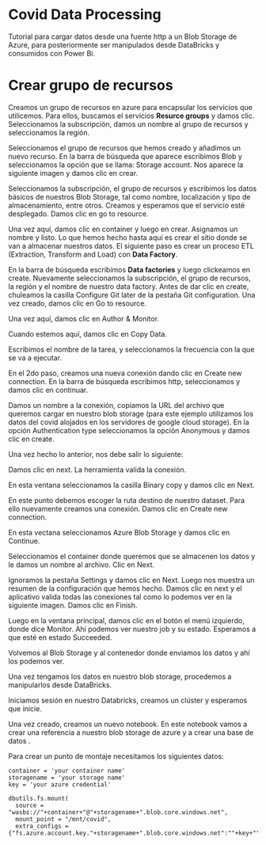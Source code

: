 # Covid Data Processing
Tutorial para cargar datos desde una fuente http a un Blob Storage de Azure, para posteriormente ser manipulados desde DataBricks y consumidos con Power Bi.

# Crear grupo de recursos
Creamos un grupo de recursos en azure para encapsular los servicios que utilicemos. Para ellos, buscamos el servicios **Resurce groups** y damos clic. 
Seleccionamos la subscripción, damos un nombre al grupo de recursos y seleccionamos la región.

Seleccionamos el grupo de recursos que hemos creado y añadimos un nuevo recurso. En la barra de búsqueda que aparece escribimos Blob y seleccionamos la opción que se llama: Storage account. Nos aparece la siguiente imagen y damos clic en crear.

Seleccionamos la subscripción, el grupo de recursos y escribimos los datos básicos de nuestros Blob Storage, tal como nombre, localización y tipo de almacenamiento, entre otros. Creamos y esperamos que el servicio esté desplegado. Damos clic en go to resource. 

Una vez aquí, damos clic en container y luego en crear. Asignamos un nombre y listo. Lo que hemos hecho hasta aquí es crear el sitio donde se van a almacenar nuestros datos. El siguiente paso es crear un proceso ETL (Extraction, Transform and Load) con **Data Factory**.


En la barra de búsqueda escribimos **Data factories** y luego clickeamos en create. Nuevamente seleccionamos la subscripción, el grupo de recursos, la región y el nombre de nuestro data factory. Antes de dar clic en create, chuleamos la casilla Configure Git later de la pestaña Git configuration. Una vez creado, damos clic en Go to resource.

Una vez aquí, damos clic en Author & Monitor. 

Cuando estemos aquí, damos clic en Copy Data.


Escribimos el nombre de la tarea, y seleccionamos la frecuencia con la que se va a ejecutar.

En el 2do paso, creamos una nueva conexión dando clic en Create new connection. En la barra de búsqueda escribimos http, seleccionamos y damos clic en continuar. 

Damos un nombre a la conexión, copiamos la URL del archivo que queremos cargar en nuestro blob storage (para este ejemplo utilizamos los datos del covid alojados en los servidores de google cloud storage). En la opción Authentication type seleccionamos la opción Anonymous y damos clic en create. 

Una vez hecho lo anterior, nos debe salir lo siguiente:

Damos clic en next. La herramienta valida la conexión. 

En esta ventana seleccionamos la casilla Binary copy y damos clic en Next. 


En este punto debemos escoger la ruta destino de nuestro dataset. Para ello nuevamente creamos una conexión. Damos clic en Create new connection. 

En esta vectana seleccionamos Azure Blob Storage y damos clic en Continue. 


Seleccionamos el container donde queremos que se almacenen los datos y le damos un nombre al archivo. Clic en Next. 

Ignoramos la pestaña Settings y damos clic en Next. Luego nos muestra un resumen de la configuración que hemos hecho. Damos clic en next y el aplicativo valida todas las conexiones tal como lo podemos ver en la siguiente imagen. Damos clic en Finish. 



Luego en la ventana principal, damos clic en el botón el menú izquierdo, donde dice Monitor. Ahí podemos ver nuestro job y su estado. Esperamos a que esté en estado Succeeded. 

Volvemos al Blob Storage y al contenedor donde enviamos los datos y ahí los podemos ver. 



Una vez tengamos los datos en nuestro blob storage, procedemos a manipularlos desde DataBricks.

Iniciamos sesión en nuestro Databricks, creamos un clúster y esperamos que inicie. 


Una vez creado, creamos un nuevo notebook. En este notebook vamos a crear una referencia a nuestro blob storage de azure y a crear una base de datos .




Para crear un punto de montaje necesitamos los siguientes datos:

```
container = 'your container name'
storagename = 'your storage name'
key = 'your azure credential'

dbutils.fs.mount(
  source = "wasbs://"+container+"@"+storagename+".blob.core.windows.net",
  mount_point = "/mnt/covid",
  extra_configs = {"fs.azure.account.key."+storagename+".blob.core.windows.net":""+key+""})
```






